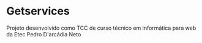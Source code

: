 # Getservices
Projeto desenvolvido como TCC de curso técnico em informática para web da Etec Pedro D'arcádia Neto
